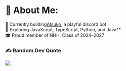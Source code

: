 # 💫 About Me:
🔭 Currently building[Atsuko](https://github.com/TunxxVN/Shiano), a playful discord bot<br>🌱 Exploring JavaScript, TypeScript, Python, and Java**<br>🎓 Proud member of NHH, Class of 2024–2027

### ✍️ Random Dev Quote
![](https://quotes-github-readme.vercel.app/api?type=horizontal&theme=tokyonight)

<!-- Proudly created with GPRM ( https://gprm.itsvg.in ) -->
